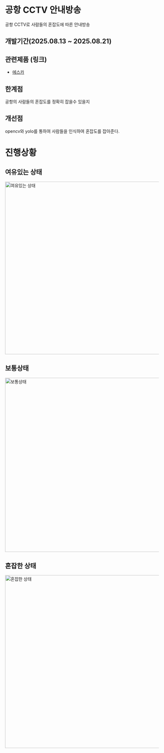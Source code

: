공항 CCTV 안내방송
=============
공항 CCTV로 사람들의 혼잡도에 따른 안내방송

## 개발기간(2025.08.13 ~ 2025.08.21)

## 관련제품 (링크)
- [에스카](http://www.escacctv.com/bbs/board.php?bo_table=Product_01&wr_id=27)

## 한계점
공항의 사람들의 혼잡도를 정확히 잡을수 있을지 

## 개선점
opencv와 yolo를 통하여 사람들을 인식하여 혼잡도를 잡아준다.

# 진행상황

## 여유있는 상태
<img width="960" height="566" alt="여유있는 상태" src="https://github.com/user-attachments/assets/51ef14a2-b801-4c22-ab4d-f5bfc17ce481" />

## 보통상태
<img width="961" height="571" alt="보통상태" src="https://github.com/user-attachments/assets/4f5f5d17-10b6-4c6a-abc3-4f5967f2eb1e" />

## 혼잡한 상태
<img width="952" height="567" alt="혼잡한 상태" src="https://github.com/user-attachments/assets/8b52440a-91f5-46db-9c37-8aa32055351b" />
